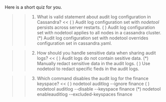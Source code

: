 Here is a short quiz for you. 

>>1. What is valid statement about audit log configuration in Cassandra? <<
( ) Audit log configuration set with <i>nodetool</i> persists across server restarts.
( ) Audit log configuration set with nodetool applies to all nodes in a cassandra cluster.
(*) Audit log configuration set with nodetool overrides configuration set in cassandra.yaml.


>>2. How should you handle sensitive data when sharing audit logs? <<
( ) Audit logs do not contain sesitive data.
(*) Manually redact sensitive data in the audit logs.
( ) Use nodetool to redact specific fieds in the audit logs.


>>3. Which command disables the audit log for the finance keyspace? <<
( ) nodetool auditlog --ignore finance
( ) nodetool auditlog --disable --keyspace finance
(*) nodetool enableauditlog --excluded-keyspaces finance
